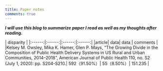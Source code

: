 ```yaml
---
title: Paper notes
comments: true
---
```


***I will use this blog to summarize paper I read as well as my thoughts after reading.***


|  disparity     |
|:------:|:------:|:------:|:------:|
|article|	data|	data |	comments	|
|Kelsey M. Owsley, Mika K. Hamer, Glen P. Mays, “The Growing Divide in the Composition of Public Health Delivery Systems in US Rural and Urban Communities, 2014–2018”, American Journal of Public Health 110, no. S2 (July 1, 2020): pp. S204-S210.|	592（91.50%）|	55（8.50%）|	151.235	|
